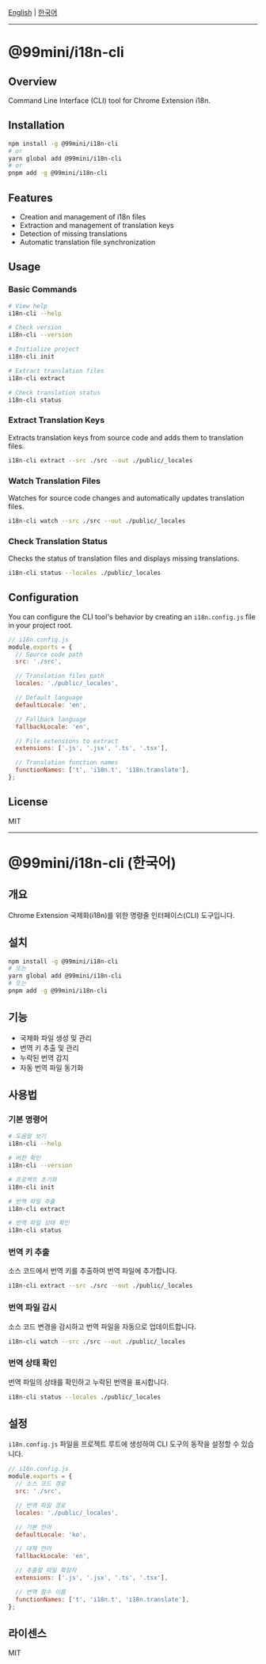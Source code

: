 [English](#99minii18n-cli) | [한국어](#99minii18n-cli-한국어)

---

# @99mini/i18n-cli

## Overview

Command Line Interface (CLI) tool for Chrome Extension i18n.

## Installation

```bash
npm install -g @99mini/i18n-cli
# or
yarn global add @99mini/i18n-cli
# or
pnpm add -g @99mini/i18n-cli
```

## Features

- Creation and management of i18n files
- Extraction and management of translation keys
- Detection of missing translations
- Automatic translation file synchronization

## Usage

### Basic Commands

```bash
# View help
i18n-cli --help

# Check version
i18n-cli --version

# Initialize project
i18n-cli init

# Extract translation files
i18n-cli extract

# Check translation status
i18n-cli status
```

### Extract Translation Keys

Extracts translation keys from source code and adds them to translation files.

```bash
i18n-cli extract --src ./src --out ./public/_locales
```

### Watch Translation Files

Watches for source code changes and automatically updates translation files.

```bash
i18n-cli watch --src ./src --out ./public/_locales
```

### Check Translation Status

Checks the status of translation files and displays missing translations.

```bash
i18n-cli status --locales ./public/_locales
```

## Configuration

You can configure the CLI tool's behavior by creating an `i18n.config.js` file in your project root.

```javascript
// i18n.config.js
module.exports = {
  // Source code path
  src: './src',

  // Translation files path
  locales: './public/_locales',

  // Default language
  defaultLocale: 'en',

  // Fallback language
  fallbackLocale: 'en',

  // File extensions to extract
  extensions: ['.js', '.jsx', '.ts', '.tsx'],

  // Translation function names
  functionNames: ['t', 'i18n.t', 'i18n.translate'],
};
```

## License

MIT

---

# @99mini/i18n-cli (한국어)

## 개요

Chrome Extension 국제화(i18n)를 위한 명령줄 인터페이스(CLI) 도구입니다.

## 설치

```bash
npm install -g @99mini/i18n-cli
# 또는
yarn global add @99mini/i18n-cli
# 또는
pnpm add -g @99mini/i18n-cli
```

## 기능

- 국제화 파일 생성 및 관리
- 번역 키 추출 및 관리
- 누락된 번역 감지
- 자동 번역 파일 동기화

## 사용법

### 기본 명령어

```bash
# 도움말 보기
i18n-cli --help

# 버전 확인
i18n-cli --version

# 프로젝트 초기화
i18n-cli init

# 번역 파일 추출
i18n-cli extract

# 번역 파일 상태 확인
i18n-cli status
```

### 번역 키 추출

소스 코드에서 번역 키를 추출하여 번역 파일에 추가합니다.

```bash
i18n-cli extract --src ./src --out ./public/_locales
```

### 번역 파일 감시

소스 코드 변경을 감시하고 번역 파일을 자동으로 업데이트합니다.

```bash
i18n-cli watch --src ./src --out ./public/_locales
```

### 번역 상태 확인

번역 파일의 상태를 확인하고 누락된 번역을 표시합니다.

```bash
i18n-cli status --locales ./public/_locales
```

## 설정

`i18n.config.js` 파일을 프로젝트 루트에 생성하여 CLI 도구의 동작을 설정할 수 있습니다.

```javascript
// i18n.config.js
module.exports = {
  // 소스 코드 경로
  src: './src',

  // 번역 파일 경로
  locales: './public/_locales',

  // 기본 언어
  defaultLocale: 'ko',

  // 대체 언어
  fallbackLocale: 'en',

  // 추출할 파일 확장자
  extensions: ['.js', '.jsx', '.ts', '.tsx'],

  // 번역 함수 이름
  functionNames: ['t', 'i18n.t', 'i18n.translate'],
};
```

## 라이센스

MIT
